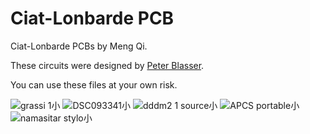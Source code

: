 # Ciat-Lonbarde PCB

Ciat-Lonbarde PCBs by Meng Qi.

These circuits were designed by [Peter Blasser](ciat-lonbarde.net).

You can use these files at your own risk.

![grassi 1小](https://github.com/mengqimusic/Ciat-Lonbarde-PCB/assets/4593629/f04c6db0-7d2f-4f25-abf7-480ec806653f)
![DSC093341小](https://github.com/mengqimusic/Ciat-Lonbarde-PCB/assets/4593629/a621ebb1-c2bd-4c16-af8a-f9d530b54468)
![dddm2 1 source小](https://github.com/mengqimusic/Ciat-Lonbarde-PCB/assets/4593629/a1418ed9-460e-4a6e-b1ff-a987b7bc4df7)
![APCS portable小](https://github.com/mengqimusic/Ciat-Lonbarde-PCB/assets/4593629/084d344f-21ff-4621-983c-2e3615917698)
![namasitar stylo小](https://github.com/mengqimusic/Ciat-Lonbarde-PCB/assets/4593629/0bf7de6e-ded3-48b5-8e7b-d20df3a739c4)
